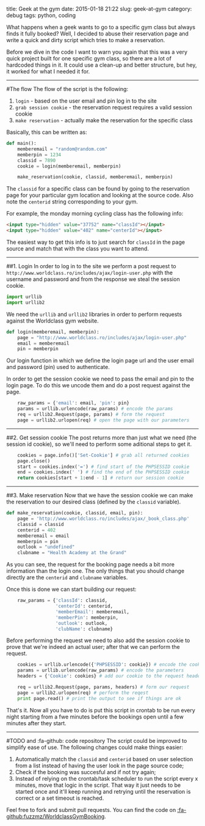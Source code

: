 title: Geek at the gym
date: 2015-01-18 21:22
slug: geek-at-gym
category: debug
tags: python, coding

What happens when a geek wants to go to a specific gym class but always finds it fully booked? Well, I decided to abuse their reservation page and write a quick and dirty script which tries to make a reservation.

Before we dive in the code I want to warn you again that this was a very quick project built for one specific gym class, so there are a lot of hardcoded things in it. It could use a clean-up and better structure, but hey, it worked for what I needed it for.

---

#The flow
The flow of the script is the following:

1. `login` - based on the user email and pin log in to the site
2. `grab session cookie` - the reservation request requires a valid session cookie
3. `make reservation` - actually make the reservation for the specific class

Basically, this can be written as:

```python
def main():
    memberemail = "random@random.com"
    memberpin = 1234
    classid = 7890
    cookie = login(memberemail, memberpin)

    make_reservation(cookie, classid, memberemail, memberpin)
```
The `classid` for a specific class can be found by going to the reservation page for your particular gym location and looking at the source code. Also note the `centerid` string corresponding to your gym.

For example, the monday morning cycling class has the following info:

```html
<input type="hidden" value="37752" name="classId"></input>
<input type="hidden" value="402" name="centerId"></input>
```

The easiest way to get this info is to just search for `classId` in the page source and match that with the class you want to attend.

---

##1. Login
In order to log in to the site we perform a post request to `http://www.worldclass.ro/includes/ajax/login-user.php` with the username and password and from the response we steal the session cookie.

```python
import urllib
import urllib2
```

We need the `urllib` and `urllib2` libraries in order to perform requests against the Worldclass gym website.

```python
def login(memberemail, memberpin):
    page = "http://www.worldclass.ro/includes/ajax/login-user.php"
    email = memberemail
    pin = memberpin
```

Our login function in which we define the login page url and the user email and password (pin) used to authenticate.

In order to get the session cookie we need to pass the email and pin to the login page. To do this we uncode them and do a post request against the page.

```python
    raw_params = {'email': email, 'pin': pin}
    params = urllib.urlencode(raw_params) # encode the params
    req = urllib2.Request(page, params) # form the request
    page = urllib2.urlopen(req) # open the page with our parameters
```

---

##2. Get session cookie
The post returns more than just what we need (the session id cookie), so we'll need to perform some aditional steps to get it.

```python
    cookies = page.info()['Set-Cookie'] # grab all returned cookies
    page.close()
    start = cookies.index('=') # find start of the PHPSESSID cookie
    end = cookies.index(' ') # find the end of the PHPSESSID cookie
    return cookies[start + 1:end - 1] # return our session cookie
```

---

##3. Make reservation
Now that we have the session cookie we can make the reservation to our desired class (defined by the `classid` variable).

```python
def make_reservation(cookie, classid, email, pin):
    page = 'http://www.worldclass.ro/includes/ajax/_book_class.php'
    classid = classid
    centerid = 402
    memberemail = email
    memberpin = pin
    outlook = "undefined"
    clubname = "Health Academy at the Grand"
```

As you can see, the request for the booking page needs a bit more information than the login one. The only things that you should change directly are the `centerid` and `clubname` variables.

Once this is done we can start building our request:

```python
    raw_params = {'classId': classid,
                  'centerId': centerid,
                  'memberEmail': memberemail,
                  'memberPin': memberpin,
                  'outlook': outlook,
                  'clubName': clubname}
```

Before performing the request we need to also add the session cookie to prove that we're indeed an actual user; after that we can perform the request.

```python
    cookies = urllib.urlencode({'PHPSESSID': cookie}) # encode the cookie
    params = urllib.urlencode(raw_params) # encode the parameters
    headers = {'Cookie': cookies} # add our cookie to the request header

    req = urllib2.Request(page, params, headers) # form our request
    page = urllib2.urlopen(req) # perform the reqest
    print page.read() # print the output to see if things are ok
```

That's it. Now all you have to do is put this script in crontab to be run every night starting from a fwe minutes before the bookings open until a few minutes after they start.

---

#TODO and :fa-github: code repository
The script could be improved to simplify ease of use. The following changes could make things easier:

1. Automatically match the `classid` and `centerid` based on user selection from a list instead of having the user look in the page source code;
2. Check if the booking was succesful and if not try again;
3. Instead of relying on the crontab/task scheduler to run the script every x minutes, move that logic in the script. That way it just needs to be started once and it'll keep running and retrying until the reservation is correct or a set timeout is reached.

Feel free to fork and submit pull requests. You can find the code on [:fa-github:fuzzmz/WorldclassGymBooking](https://github.com/fuzzmz/WorldclassGymBooking).
